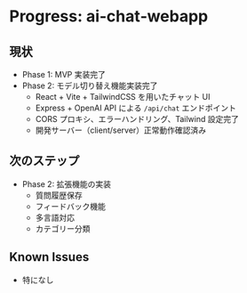 # Progress: ai‑chat‑webapp

## 現状
- Phase 1: MVP 実装完了  
- Phase 2: モデル切り替え機能実装完了  
  - React + Vite + TailwindCSS を用いたチャット UI  
  - Express + OpenAI API による `/api/chat` エンドポイント  
  - CORS プロキシ、エラーハンドリング、Tailwind 設定完了  
  - 開発サーバー（client/server）正常動作確認済み

## 次のステップ
- Phase 2: 拡張機能の実装  
  - 質問履歴保存  
  - フィードバック機能  
  - 多言語対応  
  - カテゴリー分類  

## Known Issues
- 特になし
